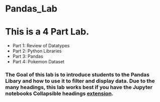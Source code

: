 # Pandas_Lab

# This is a 4 Part Lab.
  - Part 1: Review of Datatypes
  - Part 2: Python Libraries
  - Part 3: Pandas
  - Part 4: Pokemon Dataset
  
### The Goal of this lab is to introduce students to the Pandas Libary and how to use it to filter and display data. Due to the many headings, this lab works best if you have the Jupyter notebooks Collapsible headings [extension](https://github.com/ipython-contrib/jupyter_contrib_nbextensions).
